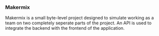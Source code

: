 ### Makermix ###

Makermix is a small byte-level project designed to simulate working as a team on two completely seperate parts of the project. An API is used to integrate the backend with the frontend of the application.
